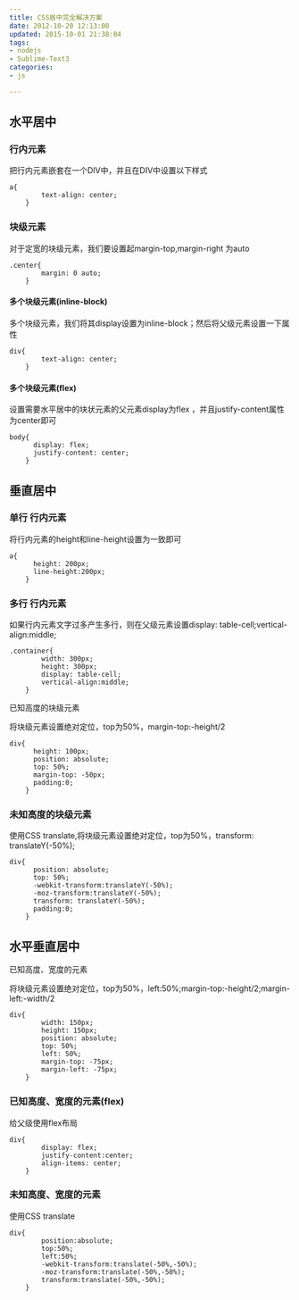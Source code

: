 ```yaml
---
title: CSS居中完全解决方案
date: 2012-10-20 12:13:00
updated: 2015-10-01 21:38:04
tags: 
- nodejs
- Sublime-Text3
categories: 
- js

---
```

## 水平居中

### 行内元素

把行内元素嵌套在一个DIV中，并且在DIV中设置以下样式

    a{
    		text-align: center;
    	}

### 块级元素


<!--more-->


对于定宽的块级元素，我们要设置起margin-top,margin-right 为auto

    .center{
    		margin: 0 auto;
    	}

#### 多个块级元素(inline-block)

多个块级元素，我们将其display设置为inline-block；然后将父级元素设置一下属性

    div{
    		text-align: center;
    	}

#### 多个块级元素(flex)

设置需要水平居中的块状元素的父元素display为flex ，并且justify-content属性为center即可

    body{
    	  display: flex;
    	  justify-content: center;
    	}

## 垂直居中

### 单行 行内元素

将行内元素的height和line-height设置为一致即可

    a{
    	  height: 200px;
    	  line-height:200px;  
    	}

### 多行 行内元素

如果行内元素文字过多产生多行，则在父级元素设置display: table-cell;vertical-align:middle;

    .container{
    		width: 300px;
    		height: 300px;
    		display: table-cell;
    		vertical-align:middle;
    	}

已知高度的块级元素

将块级元素设置绝对定位，top为50%，margin-top:-height/2

    div{
    	  height: 100px;
    	  position: absolute;
    	  top: 50%;
    	  margin-top: -50px;
    	  padding:0; 
    	}

### 未知高度的块级元素

使用CSS translate,将块级元素设置绝对定位，top为50%，transform: translateY(-50%);

    div{
    	  position: absolute;
    	  top: 50%;
    	  -webkit-transform:translateY(-50%);
    	  -moz-transform:translateY(-50%);
    	  transform: translateY(-50%);
    	  padding:0; 
    	}

## 水平垂直居中

已知高度、宽度的元素

将块级元素设置绝对定位，top为50%，left:50%;margin-top:-height/2;margin-left:-width/2

    div{
    		width: 150px;
    		height: 150px;
    		position: absolute;
    		top: 50%;
    		left: 50%;
    		margin-top: -75px;
    		margin-left: -75px;
    	}

### 已知高度、宽度的元素(flex)

给父级使用flex布局

    div{
    		display: flex;
    		justify-content:center;
    		align-items: center;
    	}

### 未知高度、宽度的元素

使用CSS translate

    div{
    	    position:absolute;
    		top:50%;
    		left:50%;
    		-webkit-transform:translate(-50%,-50%);
    		-moz-transform:translate(-50%,-50%);
    		transform:translate(-50%,-50%);
    	}